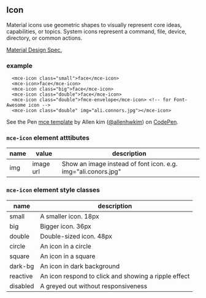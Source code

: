 <a name="Icon"></a>

## Icon
Material icons use geometric shapes to visually represent core ideas, capabilities, or topics. System icons represent a command, file, device, directory, or common actions.

[Material Design Spec.](https://material.io/guidelines/style/icons.html#)
### example
```
  <mce-icon class="small">face</mce-icon>
  <mce-icon>face</mce-icon>
  <mce-icon class="big">face</mce-icon>
  <mce-icon class="double">face</mce-icon>
  <mce-icon class="double">fmce-envelope</mce-icon> <!-- for Font-Awesome icon -->
  <mce-icon class="double" img="ali.connors.jpg"></mce-icon>
```

<p datmce-height="300" datmce-theme-id="32189" datmce-slug-hash="BJmaeb" datmce-default-tab="html,result" datmce-user="allenhwkim" datmce-embed-version="2" datmce-pen-title="mce template" class="codepen">See the Pen <a href="https://codepen.io/allenhwkim/pen/PEJKKo/">mce template</a> by Allen kim (<a href="https://codepen.io/allenhwkim">@allenhwkim</a>) on <a href="https://codepen.io">CodePen</a>.</p>
<script async src="https://production-assets.codepen.io/assets/embed/ei.js"></script>


### `mce-icon` element atttibutes
 |name|value|description|
 |---|---|---|
 |img| image url | Show an image instead of font icon. e.g. img="ali.conors.jpg"

### `mce-icon` element style classes
 |name|description|
 |---|---|
 |small | A smaller icon. 18px
 |big | Bigger icon. 36px
 |double | Double-sized icon. 48px
 |circle | An icon in a circle
 |square | An icon in a square
 |dark-bg | An icon in dark background
 |reactive | An icon respond to click and showing a ripple effect
 |disabled | A greyed out without responsiveness

